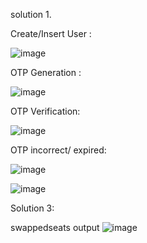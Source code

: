 solution 1.

Create/Insert User :

![image](https://github.com/AnjuRKrishnan/Golang/assets/142514199/7110124e-6f85-4339-9228-3598b3d3fec6)

OTP Generation :

![image](https://github.com/AnjuRKrishnan/Golang/assets/142514199/d9be3f54-9d7c-4d85-acdf-9afd283e2d08)


OTP Verification:

![image](https://github.com/AnjuRKrishnan/Golang/assets/142514199/cae8538e-e276-418c-b6c7-a9842e2d26e7)



OTP incorrect/ expired:

![image](https://github.com/AnjuRKrishnan/Golang/assets/142514199/ac1a5d23-54e9-46b3-a9bd-3591b071f7c7)

![image](https://github.com/AnjuRKrishnan/Golang/assets/142514199/9cb2ca98-7fd7-4ccf-b5cf-cadda668de3f)



Solution 3:

swappedseats output
![image](https://github.com/AnjuRKrishnan/Golang/assets/142514199/6373aab2-3d33-4fca-9728-cf8ebb6a5fed)
